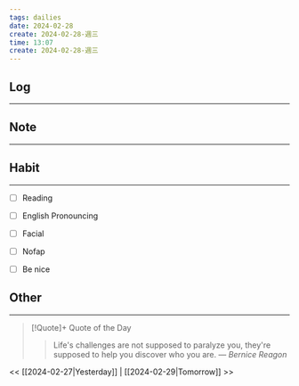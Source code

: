 ```yaml
---
tags: dailies  
date: 2024-02-28
create: 2024-02-28-週三
time: 13:07
create: 2024-02-28-週三
---
```


## Log
---


## Note
---


## Habit
---
- [ ] Reading
- [ ] English Pronouncing
- [ ] Facial
- [ ] Nofap
- [ ] Be nice


## Other
---

> [!Quote]+ Quote of the Day
> > Life's challenges are not supposed to paralyze you, they're supposed to help you discover who you are.
> — <cite>Bernice Reagon</cite>

<< [[2024-02-27|Yesterday]] | [[2024-02-29|Tomorrow]] >>